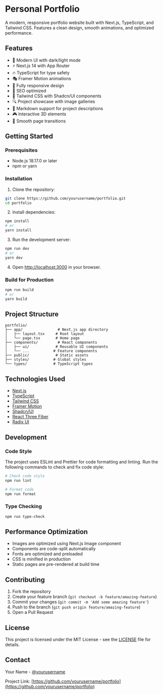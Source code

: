 # Personal Portfolio

A modern, responsive portfolio website built with Next.js, TypeScript, and Tailwind CSS. Features a clean design, smooth animations, and optimized performance.

## Features

- 🎨 Modern UI with dark/light mode
- ⚡ Next.js 14 with App Router
- 🔥 TypeScript for type safety
- 🎭 Framer Motion animations
- 📱 Fully responsive design
- 🎯 SEO optimized
- 🌈 Tailwind CSS with Shadcn/UI components
- 🔍 Project showcase with image galleries
- 📝 Markdown support for project descriptions
- 🎮 Interactive 3D elements
- 🔄 Smooth page transitions

## Getting Started

### Prerequisites

- Node.js 18.17.0 or later
- npm or yarn

### Installation

1. Clone the repository:
```bash
git clone https://github.com/yourusername/portfolio.git
cd portfolio
```

2. Install dependencies:
```bash
npm install
# or
yarn install
```

3. Run the development server:
```bash
npm run dev
# or
yarn dev
```

4. Open [http://localhost:3000](http://localhost:3000) in your browser.

### Build for Production

```bash
npm run build
# or
yarn build
```

## Project Structure

```
portfolio/
├── app/                # Next.js app directory
│   ├── layout.tsx     # Root layout
│   └── page.tsx       # Home page
├── components/         # React components
│   ├── ui/            # Reusable UI components
│   └── ...           # Feature components
├── public/            # Static assets
├── styles/           # Global styles
└── types/            # TypeScript types
```

## Technologies Used

- [Next.js](https://nextjs.org/)
- [TypeScript](https://www.typescriptlang.org/)
- [Tailwind CSS](https://tailwindcss.com/)
- [Framer Motion](https://www.framer.com/motion/)
- [Shadcn/UI](https://ui.shadcn.com/)
- [React Three Fiber](https://docs.pmnd.rs/react-three-fiber/)
- [Radix UI](https://www.radix-ui.com/)

## Development

### Code Style

The project uses ESLint and Prettier for code formatting and linting. Run the following commands to check and fix code style:

```bash
# Check code style
npm run lint

# Format code
npm run format
```

### Type Checking

```bash
npm run type-check
```

## Performance Optimization

- Images are optimized using Next.js Image component
- Components are code-split automatically
- Fonts are optimized and preloaded
- CSS is minified in production
- Static pages are pre-rendered at build time

## Contributing

1. Fork the repository
2. Create your feature branch (`git checkout -b feature/amazing-feature`)
3. Commit your changes (`git commit -m 'Add some amazing feature'`)
4. Push to the branch (`git push origin feature/amazing-feature`)
5. Open a Pull Request

## License

This project is licensed under the MIT License - see the [LICENSE](LICENSE) file for details.

## Contact

Your Name - [@yourusername](https://twitter.com/yourusername)

Project Link: [https://github.com/yourusername/portfolio](https://github.com/yourusername/portfolio)
